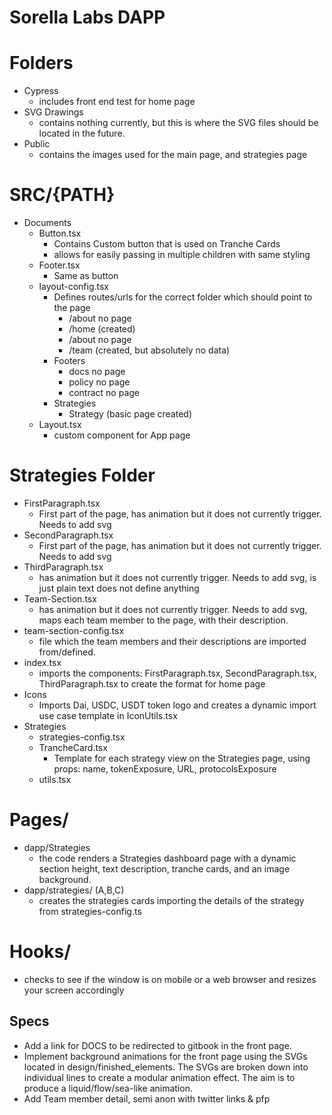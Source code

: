 # Sorella Labs DAPP

# Folders

- Cypress
  - includes front end test for home page
- SVG Drawings
  - contains nothing currently, but this is where the SVG files should be located in the future.
- Public
  - contains the images used for the main page, and strategies page

# SRC/{PATH}

- Documents
  - Button.tsx
    - Contains Custom button that is used on Tranche Cards
    - allows for easily passing in multiple children with same styling
  - Footer.tsx
    - Same as button
  - layout-config.tsx
    - Defines routes/urls for the correct folder which should point to the page
      - /about no page
      - /home (created)
      - /about no page
      - /team (created, but absolutely no data)
    - Footers
      - docs no page
      - policy no page
      - contract no page
    - Strategies
      - Strategy (basic page created)
  - Layout.tsx
    - custom component for App page

# Strategies Folder

- FirstParagraph.tsx
  - First part of the page, has animation but it does not currently trigger. Needs to add svg
- SecondParagraph.tsx
  - First part of the page, has animation but it does not currently trigger. Needs to add svg
- ThirdParagraph.tsx
  - has animation but it does not currently trigger. Needs to add svg, is just plain text does not define anything
- Team-Section.tsx
  - has animation but it does not currently trigger. Needs to add svg, maps each team member to the page, with their description.
- team-section-config.tsx
  - file which the team members and their descriptions are imported from/defined.
- index.tsx
  - imports the components: FirstParagraph.tsx, SecondParagraph.tsx, ThirdParagraph.tsx to create the format for home page
- Icons
  - Imports Dai, USDC, USDT token logo and creates a dynamic import use case template in IconUtils.tsx
- Strategies
  - strategies-config.tsx
  - TrancheCard.tsx
    - Template for each strategy view on the Strategies page, using props: name, tokenExposure, URL, protocolsExposure
  - utils.tsx

# Pages/

- dapp/Strategies
  - the code renders a Strategies dashboard page with a dynamic section height, text description, tranche cards, and an image background.
- dapp/strategies/ (A,B,C)
  - creates the strategies cards importing the details of the strategy from strategies-config.ts

# Hooks/

- checks to see if the window is on mobile or a web browser and resizes your screen accordingly

## Specs

- Add a link for DOCS to be redirected to gitbook in the front page.
- Implement background animations for the front page using the SVGs located in design/finished_elements. The SVGs are broken down into individual lines to create a modular animation effect. The aim is to produce a liquid/flow/sea-like animation.
- Add Team member detail, semi anon with twitter links & pfp
